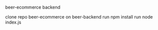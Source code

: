 beer-ecommerce backend

clone repo beer-ecommerce
on beer-backend
  run npm install 
  run node index.js